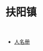 <html>
<head>
<title>心动小镇</title>
</head>
<body>
<h1>扶阳镇</h1>
<br>
<ul>
<li><a href="人名册.html">人名册</a></li>
</ul>
</body>
</html>
